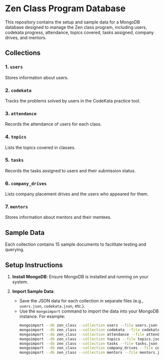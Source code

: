 # Zen Class Program Database

This repository contains the setup and sample data for a MongoDB database designed to manage the Zen class program, including users, codekata progress, attendance, topics covered, tasks assigned, company drives, and mentors.

## Collections

### 1. `users`
Stores information about users.

### 2. `codekata`
Tracks the problems solved by users in the CodeKata practice tool.

### 3. `attendance`
Records the attendance of users for each class.

### 4. `topics`
Lists the topics covered in classes.

### 5. `tasks`
Records the tasks assigned to users and their submission status.

### 6. `company_drives`
Lists company placement drives and the users who appeared for them.

### 7. `mentors`
Stores information about mentors and their mentees.

## Sample Data

Each collection contains 15 sample documents to facilitate testing and querying.

## Setup Instructions

1. **Install MongoDB**: Ensure MongoDB is installed and running on your system.

2. **Import Sample Data**:
   - Save the JSON data for each collection in separate files (e.g., `users.json`, `codekata.json`, etc.).
   - Use the `mongoimport` command to import the data into your MongoDB instance. For example:
     ```bash
     mongoimport --db zen_class --collection users --file users.json --jsonArray
     mongoimport --db zen_class --collection codekata --file codekata.json --jsonArray
     mongoimport --db zen_class --collection attendance --file attendance.json --jsonArray
     mongoimport --db zen_class --collection topics --file topics.json --jsonArray
     mongoimport --db zen_class --collection tasks --file tasks.json --jsonArray
     mongoimport --db zen_class --collection company_drives --file company_drives.json --jsonArray
     mongoimport --db zen_class --collection mentors --file mentors.json --jsonArray
     ```
